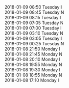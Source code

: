 2018-01-09 08:50 Tuesday  I  
2018-01-09 08:45 Tuesday  N  
2018-01-09 08:15 Tuesday  I  
2018-01-09 07:05 Tuesday  N  
2018-01-09 07:00 Tuesday  I  
2018-01-09 03:10 Tuesday  N  
2018-01-09 03:05 Tuesday  I  
2018-01-09 00:25 Tuesday  N  
2018-01-08 21:50 Monday  I  
2018-01-08 21:45 Monday  N  
2018-01-08 20:10 Monday  I  
2018-01-08 19:55 Monday  N  
2018-01-08 19:30 Monday  I  
2018-01-08 18:55 Monday  N  
2018-01-08 17:10 Monday  I  
